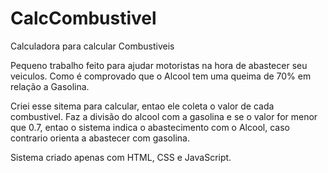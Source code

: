 # CalcCombustivel
 Calculadora para calcular Combustiveis

Pequeno trabalho feito para ajudar motoristas na hora de abastecer seu veiculos.
Como é comprovado que o Alcool tem uma queima de 70% em relação a Gasolina.

Criei esse sitema para calcular, entao ele coleta o valor de cada combustivel.
Faz a divisão do alcool com a gasolina e se o valor for menor que 0.7, entao o sistema indica o 
abastecimento com o Alcool, caso contrario orienta a abastecer com gasolina. 

Sistema criado apenas com HTML, CSS e JavaScript. 
